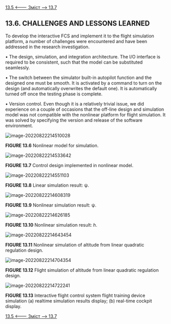 [13.5 <--- ](13_5.md) [   Зміст   ](README.md) [--> 13.7](13_7.md)

## 13.6. CHALLENGES AND LESSONS LEARNED

To develop the interactive FCS and implement it to the flight simulation platform, a number of challenges were encountered and have been addressed in the research investigation.

•   The design, simulation, and integration architecture. The I/O interface is required to be consistent, such that the model can be substituted seamlessly.

•   The switch between the simulator built-in autopilot function and the designed one must be smooth. It is activated by a command to turn on the design (and automatically overwrites the default one). It is automatically turned off once the testing phase is complete.

•   Version control. Even though it is a relatively trivial issue, we did experience on a couple of occasions that the off-line design and simulation model was not compatible with the nonlinear platform for flight simulation. It was solved by specifying the version and release of the software environment.

![image-20220822214510028](media/image-20220822214510028.png)

**FIGURE 13.6** Nonlinear model for simulation.

![image-20220822214533642](media/image-20220822214533642.png)

**FIGURE 13.7** Control design implemented in nonlinear model.

![image-20220822214551103](media/image-20220822214551103.png)

**FIGURE 13.8** Linear simulation result: ψ.

![image-20220822214608319](media/image-20220822214608319.png)

**FIGURE 13.9** Nonlinear simulation result: ψ.

![image-20220822214626185](media/image-20220822214626185.png)

**FIGURE 13.10** Nonlinear simulation result: *h*.

![image-20220822214643454](media/image-20220822214643454.png)

**FIGURE 13.11** Nonlinear simulation of altitude from linear quadratic regulation design.

![image-20220822214704354](media/image-20220822214704354.png)

**FIGURE 13.12** Flight simulation of altitude from linear quadratic regulation design.

![image-20220822214722241](media/image-20220822214722241.png)

**FIGURE 13.13** Interactive flight control system flight training device simulation (a) realtime simulation results display; (b) real-time cockpit display.

[13.5 <--- ](13_5.md) [   Зміст   ](README.md) [--> 13.7](13_7.md)